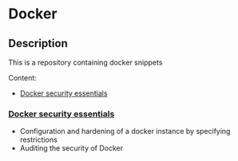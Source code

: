 # Docker

## Description

This is a repository containing docker snippets

Content:

* [Docker security essentials](#docker)

### <a name="docker"></a>[Docker security essentials](https://github.com/Bski3/snippets/tree/master/docker/docker.md) 
- Configuration and hardening of a docker instance by specifying restrictions
- Auditing the security of Docker
